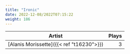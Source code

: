 ```yaml
---
title: "Ironic"
date: 2022-12-08/2022T07:15:22
weight: 186
---
```




 Artist | Plays 
----- | -----:
[Alanis Morissette]({{< ref "t16230">}}) | 3
